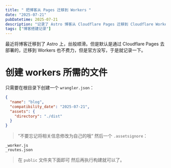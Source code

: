 ```yaml
---
title: " 把博客从 Pages 迁移到 Workers "
date: "2025-07-21"
pubDatetime: 2025-07-21
description: "记录了 Astro 博客从 Cloudflare Pages 迁移到 Cloudflare Workers。"
tags: ["博客搭建记录"]
---
```

最近将博客迁移到了 Astro 上，丝般顺滑。但是默认是通过 Cloudflare Pages 去部署的，迁移到 Workers 也不费力，但是官方没写，于是就记录一下。
# 创建 workers 所需的文件
只需要在根目录下创建一个 `wrangler.json`：
```json
{
  "name": "blog",
  "compatibility_date": "2025-07-21",
  "assets": {
    "directory": "./dist"
  }
}
```
> ”不要忘记将相关信息修改为自己的哦“
然后一个 `.assetsignore`：
```text
_worker.js
_routes.json
```
> 在 `public` 文件夹下面即可
然后再执行构建就可以了。